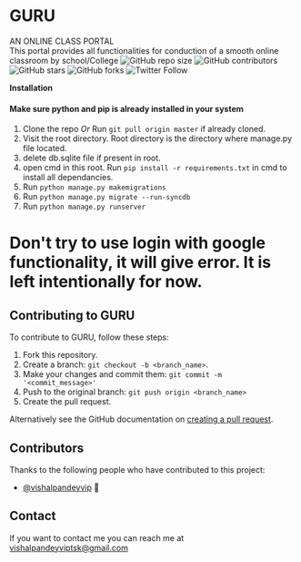# GURU
AN ONLINE CLASS PORTAL<br>
This portal provides all functionalities for conduction of a smooth online classroom by school/College
![GitHub repo size](https://img.shields.io/github/repo-size/vishalpandeyvip/GURU/)
![GitHub contributors](https://img.shields.io/github/contributors//vishalpandeyvip/GURU/)
![GitHub stars](https://img.shields.io/github/stars//vishalpandeyvip/GURU/?style=social)
![GitHub forks](https://img.shields.io/github/forks//vishalpandeyvip/GURU/?style=social)
![Twitter Follow](https://img.shields.io/twitter/follow/vishalpandeyvip/?style=social)


**Installation**

<h4> Make sure python and pip is already installed in your system </h4>

1. Clone the repo *Or* Run `git pull origin master` if already cloned.
2. Visit the root directory. Root directory is the directory where manage.py file located.
3. delete db.sqlite file if present in root.
4. open cmd in this root. Run `pip install -r requirements.txt` in cmd to install all dependancies.
5. Run `python manage.py makemigrations` 
6. Run `python manage.py migrate --run-syncdb`
7. Run `python manage.py runserver`

# Don't try to use login with google functionality, it will give error. It is left intentionally for now.

## Contributing to GURU
<!--- If your README is long or you have some specific process or steps you want contributors to follow, consider creating a separate CONTRIBUTING.md file--->
To contribute to GURU, follow these steps:

1. Fork this repository.
2. Create a branch: `git checkout -b <branch_name>`.
3. Make your changes and commit them: `git commit -m '<commit_message>'`
4. Push to the original branch: `git push origin <branch_name>`
5. Create the pull request.

Alternatively see the GitHub documentation on [creating a pull request](https://help.github.com/en/github/collaborating-with-issues-and-pull-requests/creating-a-pull-request).

## Contributors

Thanks to the following people who have contributed to this project:

* [@vishalpandeyvip](https://github.com/vishalpandeyvip) 📖

## Contact

If you want to contact me you can reach me at <a href="mailto:vishalpandeyviptsk@gmail.com">vishalpandeyviptsk@gmail.com</a>
